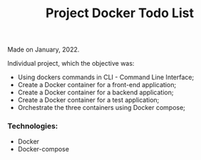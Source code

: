<!DOCTYPE html>
<html lang="en">
<head>
  <meta charset="UTF-8">
  <meta http-equiv="X-UA-Compatible" content="IE=edge">
  <meta name="viewport" content="width=device-width, initial-scale=1.0">
  <link rel="stylesheet" href="style.css">
</head>
<body>
  <header>
    <h1 id="title">Project Docker Todo List</h1>
  </header>
  <main>
    <p>Made on January, 2022.</p>
    <p>Individual project, which the objective was:</p>
    <ul>
      <li>Using dockers commands in CLI - Command Line Interface;</li>
      <li>Create a Docker container for a front-end application;</li>
      <li>Create a Docker container for a backend application;</li>
      <li>Create a Docker container for a test application;</li>
      <li>Orchestrate the three containers using Docker compose;</li>
    </ul>
    <h3>Technologies:</h3>
    <ul>
      <li>Docker</li>
      <li>Docker-compose</li>
    </ul>
  </main>
</body>
</html>
